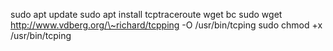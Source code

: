 sudo apt update
sudo apt install tcptraceroute wget bc
sudo wget http://www.vdberg.org/\~richard/tcpping -O /usr/bin/tcping
sudo chmod +x /usr/bin/tcping
